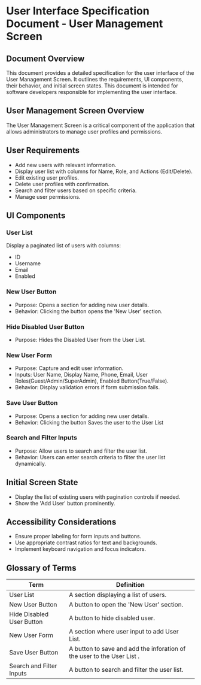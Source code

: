 # User Interface Specification Document - User Management Screen

## Document Overview
This document provides a detailed specification for the user interface of the User Management Screen. It outlines the requirements, UI components, their behavior, and initial screen states. This document is intended for software developers responsible for implementing the user interface.

## User Management Screen Overview
The User Management Screen is a critical component of the application that allows administrators to manage user profiles and permissions.

## User Requirements
- Add new users with relevant information.
- Display user list with columns for Name, Role, and Actions (Edit/Delete).
- Edit existing user profiles.
- Delete user profiles with confirmation.
- Search and filter users based on specific criteria.
- Manage user permissions.

## UI Components

### User List
Display a paginated list of users with columns:
- ID
- Username
- Email 
- Enabled

### New User Button
- Purpose: Opens a section for adding new user details.
- Behavior: Clicking the button opens the 'New User' section.

### Hide Disabled User Button
- Purpose: Hides the Disabled User from the User List.

### New User Form
- Purpose: Capture and edit user information.
- Inputs: User Name, Display Name, Phone, Email, User Roles(Guest/Admin/SuperAdmin), Enabled Button(True/False).
- Behavior: Display validation errors if form submission fails.

### Save User Button
- Purpose: Opens a section for adding new user details.
- Behavior: Clicking the button Saves the user to the User List

### Search and Filter Inputs
- Purpose: Allow users to search and filter the user list.
- Behavior: Users can enter search criteria to filter the user list dynamically.


## Initial Screen State
- Display the list of existing users with pagination controls if needed.
- Show the 'Add User' button prominently.


## Accessibility Considerations
- Ensure proper labeling for form inputs and buttons.
- Use appropriate contrast ratios for text and backgrounds.
- Implement keyboard navigation and focus indicators.


## Glossary of Terms

| Term                | Definition                                      |
|---------------------|-------------------------------------------------|
| User List           | A section displaying a list of users.           |
| New User Button     | A button to open the 'New User' section.          |
| Hide Disabled User Button        | A button to hide disabled user.         |
| New User Form      | A section where user input to add User List.             |
| Save User Button | A button to save and add the inforation of the user to the User List . |
| Search and Filter Inputs   | A button to search and filter the user list.          |

